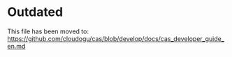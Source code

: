 # Outdated

This file has been moved to: https://github.com/cloudogu/cas/blob/develop/docs/cas_developer_guide_en.md
